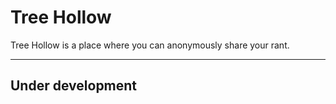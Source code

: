 # Tree Hollow

Tree Hollow is a place where you can anonymously share your rant.

---
## Under development

